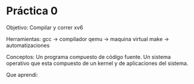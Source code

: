 # Práctica 0

Objetivo:
Compilar y correr xv6

Herramientas:
gcc -> compilador
qemu -> maquina virtual
make -> automatizaciones

Conceptos:
Un programa compuesto de código fuente.
Un sistema operativo que esta compuesto de un kernel y de aplicaciones del sistema.

Que aprendi:
